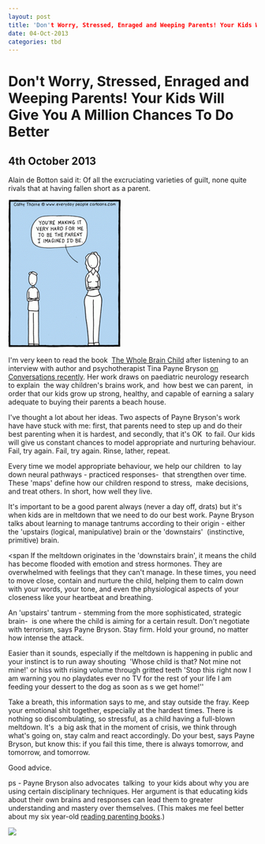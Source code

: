 ```yaml
---
layout: post
title: 'Don't Worry, Stressed, Enraged and Weeping Parents! Your Kids Will Give You A Million Chances To Do Better'
date: 04-Oct-2013
categories: tbd
---
```


# Don't Worry, Stressed, Enraged and Weeping Parents! Your Kids Will Give You A Million Chances To Do Better

## 4th October 2013

Alain de Botton said it: Of all the excruciating varieties of guilt,   none quite rivals that at having fallen short as a parent.

<img class="photo-horiz" src="/images/2013/10/568-parenting-cartoon-229x300.gif" />

I'm very keen to read the book  <a href="http://www.goodreads.com/book/show/10353369-the-whole-brain-child?from_search=true">The Whole Brain Child</a> after listening to an interview with author and psychotherapist Tina Payne Bryson <a href="http://www.abc.net.au/local/stories/2013/08/30/3837421.htm?&amp;section=article&amp;date=(none)">on Conversations recently</a>. Her work draws on paediatric neurology research to explain  the way children's brains work, and  how best we can parent,  in order that our kids grow up strong, healthy, and capable of earning a salary adequate to buying their parents a beach house.

I've thought a lot about her ideas. Two aspects of Payne Bryson's work have have stuck with me: first, that parents need to step up and do their best parenting when it is hardest, and secondly, that it's OK  to fail. Our kids will give us constant chances to model appropriate and nurturing behaviour. Fail, try again. Fail, try again. Rinse, lather, repeat.

Every time we model appropriate behaviour, we help our children  to lay down neural pathways - practiced responses-  that strengthen over time. These 'maps' define how our children respond to stress,  make decisions, and treat others. In short, how well they live.

It's important to be a good parent always (never a day off, drats) but it's when kids are in meltdown that we need to do our best work. Payne Bryson talks about learning to manage tantrums according to their origin - either the 'upstairs (logical, manipulative) brain or the 'downstairs'  (instinctive, primitive) brain.

<span If the meltdown originates in the 'downstairs brain', it means the child has become flooded with emotion and stress hormones. They are overwhelmed with feelings that they can't manage. In these times, you need to move close, contain and nurture the child, helping them to calm down with your words, your tone, and even the physiological aspects of your closeness like your heartbeat and breathing. </span>

An 'upstairs' tantrum - stemming from the more sophisticated, strategic brain-  is one where the child is aiming for a certain result. Don't negotiate with terrorism, says Payne Bryson. Stay firm. Hold your ground, no matter how intense the attack.

Easier than it sounds, especially if the meltdown is happening in public and your instinct is to run away shouting  'Whose child is that? Not mine not mine!' or hiss with rising volume through gritted teeth 'Stop this right now I am warning you no playdates ever no TV for the rest of your life I am feeding your dessert to the dog as soon as s we get home!''

Take a breath, this information says to me, and stay outside the fray. Keep your emotional shit together, especially at the hardest times. There is nothing so discombulating, so stressful, as a child having a full-blown meltdown. It's  a big ask that in the moment of crisis, we think through what's going on, stay calm and react accordingly. Do your best, says Payne Bryson, but know this: if you fail this time, there is always tomorrow, and tomorrow, and tomorrow.

Good advice.

ps - Payne Bryson also advocates  talking  to your kids about why you are using certain disciplinary techniques. Her argument is that educating kids about their own brains and responses can lead them to greater understanding and mastery over themselves. (This makes me feel better about my six year-old <a href="http://mogantosh.com/?p=269">reading parenting books</a>.)

<a href="http://www.facebook.com/sharer.php?u=&amp;linkname=Don%27t%20Worry%2C%20Stressed%2C%20Enraged%20and%20Weeping%20Parents!%20Your%20Kids%20Will%20Give%20You%20A%20Million%20Chances%20To%20Do%20Better.%20"><img src="http://shongjog.files.wordpress.com/2008/04/share-on-facebook.gif?" />
